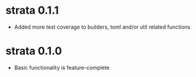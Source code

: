 
# strata 0.1.1

* Added more test coverage to builders, toml and/or util related functions

# strata 0.1.0

* Basic functionality is feature-complete
